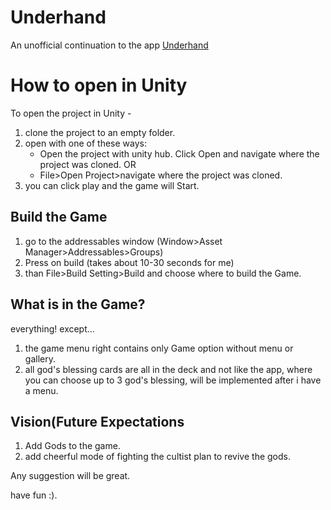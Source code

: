 # Underhand
An unofficial continuation to the app [Underhand](https://play.google.com/store/apps/details?id=edu.cornell.gdiac.underhand)

<h1>How to open in Unity</h1>

To open the project in Unity - 

1) clone the project to an empty folder.
2) open with one of these ways:
    - Open the project with unity hub. Click Open and navigate where the project was cloned.
    OR
    - File>Open Project>navigate where the project was cloned.
3) you can click play and the game will Start.

<h2>Build the Game</h2>

1) go to the addressables window (Window>Asset Manager>Addressables>Groups)
2) Press on build (takes about 10-30 seconds for me)
3) than File>Build Setting>Build and choose where to build the Game.

<h2>What is in the Game?</h2>

everything! except...
1)  the game menu right contains only Game option without menu or gallery.
2)  all god's blessing cards are all in the deck and not like the app, where you can choose up to 3 god's blessing, will be implemented after i have a menu.

<h2>Vision(Future Expectations</h2>

1) Add Gods to the game.
2) add cheerful mode of fighting the cultist plan to revive the gods.

Any suggestion will be great.

have fun :).


